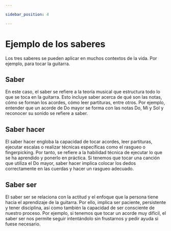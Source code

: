 ```yaml
---

sidebar_position: 4

---
```


# Ejemplo de los saberes

Los tres saberes se pueden aplicar en muchos contextos de la vida. Por ejemplo, para tocar la guitarra.

## Saber

En este caso, el saber se refiere a la teoría musical que estructura todo lo que se toca en la guitarra. Esto incluye saber acerca de qué son las notas, cómo se forman los acordes, cómo leer partituras, entre otros. Por ejemplo, entender que un acorde de Do mayor se forma con las notas Do, Mi y Sol y reconocer su sonido se refiere a saber.

## Saber hacer

El saber hacer engloba la capacidad de tocar acordes, leer partituras, ejecutar escalas o realizar técnicas específicas como el rasgueo o fingerpicking. Por tanto, se refiere a la habilidad técnica de ejecutar lo que se ha aprendido y ponerlo en práctica. Si tenemos que tocar una canción que utiliza el Do mayor, saber hacer implica colocar los dedos correctamente en las cuerdas y hacer un rasgueo adecuado.

## Saber ser

El saber ser se relaciona con la actitud y el enfoque que la persona tiene hacia el aprendizaje de la guitarra. Por ello, implica ser paciente, persistente y tener disciplina, así como también la capacidad de ser consciente de nuestro proceso. Por ejemplo, si tenemos que tocar un acorde muy difícil, el saber ser nos permite seguir intentándolo sin frustarnos y pedir ayuda si fuese necesario.
